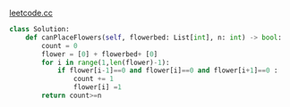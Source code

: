 [leetcode.cc](https://leetcode-cn.com/problems/can-place-flowers/submissions/)
```python
class Solution:
    def canPlaceFlowers(self, flowerbed: List[int], n: int) -> bool:
        count = 0
        flower = [0] + flowerbed+ [0]
        for i in range(1,len(flower)-1): 
            if flower[i-1]==0 and flower[i]==0 and flower[i+1]==0 : 
                count += 1 
                flower[i] =1 
        return count>=n

```